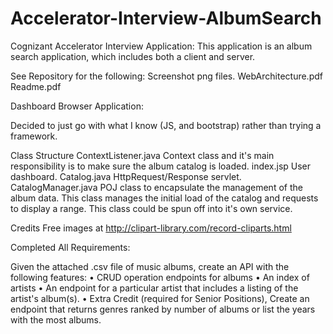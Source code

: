 # Accelerator-Interview-AlbumSearch
Cognizant Accelerator Interview Application: This application is an album search application, which includes both a client and server.

See Repository for the following:
  Screenshot png files.
  WebArchitecture.pdf
  Readme.pdf

Dashboard Browser Application: 

Decided to just go with what I know (JS, and bootstrap) rather than trying a framework.

Class Structure
  ContextListener.java   Context class and it's main responsibility is to make sure the album catalog is loaded.
  index.jsp  User dashboard.
  Catalog.java   HttpRequest/Response servlet.
  CatalogManager.java  POJ class to encapsulate the management of the album data.  This class manages the initial load of 
                       the catalog and requests to display a range.
                       This class could be spun off into it's own service.
                       
Credits
Free images at http://clipart-library.com/record-cliparts.html

Completed All Requirements:

Given the attached .csv file of music albums, create an API with the following features:
• CRUD operation endpoints for albums
• An index of artists
• An endpoint for a particular artist that includes a listing of the artist's album(s).
• Extra Credit (required for Senior Positions), Create an endpoint that returns genres ranked by number of albums
or list the years with the most albums.

